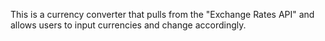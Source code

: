 This is a currency converter that pulls from the "Exchange Rates API" and allows users to input currencies and change accordingly.
